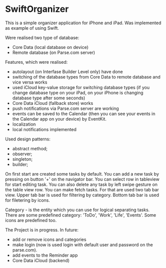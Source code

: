 # SwiftOrganizer
This is a simple organizer application for iPhone and iPad. 
Was implemented as example of using Swift.

Were realised two type of database:
- Core Data (local database on device)
- Remote database (on Parse.com server)

Features, which were realised:
- autolayout (on Interfase Builder Level only) have done
- switching of the database types from Core Data to remote database and vice versa works
- used iCloud key-value storage for switching database types (if you change database type on your iPad, on your iPhone is changing database type  after some seconds)
- Core Data iCloud (fallback store) works
- push notifications via Parse.com server are working
- events can be saved to the Calendar (then you can see your events in the Calendar app on your device) by EventKit.
- localization 
- local notifications implemented

Used design patterns:
- abstract method;
- observer;
- singleton;
- builder;

On first start are created some tasks by default. 
You can add a new task by pressing on button '+' on the navigator bar. 
You can select row in tableview for start editing task. 
You can also delete any task by left swipe gesture on the table view row. 
You can make fetch tasks. For that are used two tab bar view. Upper tab bar is used 
for filtering by category. Bottom tab bar is used for filetering by icons.

Category - is the entity which you can use for logical separating tasks. 
There are some predefined category: 'ToDo', 'Work', 'Life', 'Events'.
Some icons are predefined too.

The Project is in progress.
In future:
- add or remove icons and categories
- make login (now is used login with default user and password on the parse.com).
- add events to the Reminder app
- Core Data iCloud (backend)
